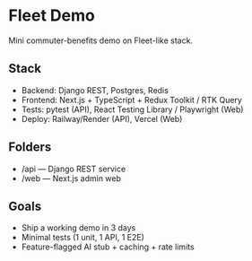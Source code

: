 # Fleet Demo
Mini commuter-benefits demo on Fleet-like stack.

## Stack
- Backend: Django REST, Postgres, Redis
- Frontend: Next.js + TypeScript + Redux Toolkit / RTK Query
- Tests: pytest (API), React Testing Library / Playwright (Web)
- Deploy: Railway/Render (API), Vercel (Web)

## Folders
- /api — Django REST service
- /web — Next.js admin web

## Goals
- Ship a working demo in 3 days
- Minimal tests (1 unit, 1 API, 1 E2E)
- Feature-flagged AI stub + caching + rate limits

